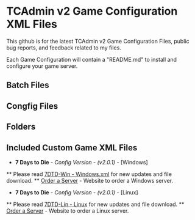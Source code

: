 # TCAdmin v2 Game Configuration XML Files

This github is for the latest TCAdmin v2 Game Configuration Files, public bug reports, and feedback related to my files.

Each Game Configuration will contain a "README.md" to install and configure your game server.

## Batch Files

## Congfig Files

## Folders

## Included Custom Game XML Files

* **7 Days to Die** - *Config Version - (v2.0.1)* - [Windows]

** Please read [7DTD-Win - Windows.xml](#) for new updates and file download.
** [Order a Server](https://www.ukpowered.uk/7-days-to-die-server-hosting/) - Website to order a Windows server.

* **7 Days to Die** - *Config Version - (v2.0.1)* - [Linux]

** Please read [7DTD-Lin - Linux](#) for new updates and file download.
** [Order a Server](https://www.ukpowered.uk/7-days-to-die-server-hosting/) - Website to order a Linux server.